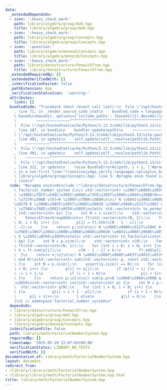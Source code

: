 ```yaml
---
data:
  _extendedDependsOn:
  - icon: ':heavy_check_mark:'
    path: library/algebra/group/Add.hpp
    title: library/algebra/group/Add.hpp
  - icon: ':heavy_check_mark:'
    path: library/algebra/group/Concepts.hpp
    title: library/algebra/group/Concepts.hpp
  - icon: ':question:'
    path: library/algebra/monoid/Concepts.hpp
    title: library/algebra/monoid/Concepts.hpp
  - icon: ':heavy_check_mark:'
    path: library/datastructure/FenwickTree.hpp
    title: library/datastructure/FenwickTree.hpp
  _extendedRequiredBy: []
  _extendedVerifiedWith: []
  _isVerificationFailed: false
  _pathExtension: hpp
  _verificationStatusIcon: ':warning:'
  attributes:
    links: []
  bundledCode: "Traceback (most recent call last):\n  File \"/opt/hostedtoolcache/Python/3.13.3/x64/lib/python3.13/site-packages/onlinejudge_verify/documentation/build.py\"\
    , line 71, in _render_source_code_stat\n    bundled_code = language.bundle(stat.path,\
    \ basedir=basedir, options={'include_paths': [basedir]}).decode()\n          \
    \         ~~~~~~~~~~~~~~~^^^^^^^^^^^^^^^^^^^^^^^^^^^^^^^^^^^^^^^^^^^^^^^^^^^^^^^^^^^^^^^^^^\n\
    \  File \"/opt/hostedtoolcache/Python/3.13.3/x64/lib/python3.13/site-packages/onlinejudge_verify/languages/cplusplus.py\"\
    , line 187, in bundle\n    bundler.update(path)\n    ~~~~~~~~~~~~~~^^^^^^\n  File\
    \ \"/opt/hostedtoolcache/Python/3.13.3/x64/lib/python3.13/site-packages/onlinejudge_verify/languages/cplusplus_bundle.py\"\
    , line 401, in update\n    self.update(self._resolve(pathlib.Path(included), included_from=path))\n\
    \    ~~~~~~~~~~~^^^^^^^^^^^^^^^^^^^^^^^^^^^^^^^^^^^^^^^^^^^^^^^^^^^^^^^^^^^\n\
    \  File \"/opt/hostedtoolcache/Python/3.13.3/x64/lib/python3.13/site-packages/onlinejudge_verify/languages/cplusplus_bundle.py\"\
    , line 401, in update\n    self.update(self._resolve(pathlib.Path(included), included_from=path))\n\
    \    ~~~~~~~~~~~^^^^^^^^^^^^^^^^^^^^^^^^^^^^^^^^^^^^^^^^^^^^^^^^^^^^^^^^^^^\n\
    \  File \"/opt/hostedtoolcache/Python/3.13.3/x64/lib/python3.13/site-packages/onlinejudge_verify/languages/cplusplus_bundle.py\"\
    , line 312, in update\n    raise BundleErrorAt(path, i + 1, \"#pragma once found\
    \ in a non-first line\")\nonlinejudge_verify.languages.cplusplus_bundle.BundleErrorAt:\
    \ library/algebra/group/Concepts.hpp: line 3: #pragma once found in a non-first\
    \ line\n"
  code: "#pragma once\n#include \"library/datastructure/FenwickTree.hpp\"\nnamespace\
    \ factorial_number_system {\n// std::vector<int> \u3067\u8868\u3059\n// v[i]*i!\
    \ \u306E\u7DCF\u548C\u3092\u8868\u73FE\u3057\u3066\u3044\u308B(0<=v[i]<=i)\n//\
    \ \u7279\u306B v[0]=0 \u306F\u78BA\u5B9A\n\n// N \u6841\u306E\u968E\u4E57\u9032\
    \u6570 K \u306B\u5BFE\u3057\u3066\u3001N \u306E\u9806\u5217\u3067 0-indexed K\
    \ \u756A\u76EE\u3092\u8FD4\u3059\nstatic std::vector<int> to_permutation(const\
    \ std::vector<int> &v) {\n    int N = v.size();\n    std::vector<int> p(N);\n\
    \    FenwickTree<GroupAdd<int>> ft(std::vector<int>(N, 1));\n    for (int i =\
    \ 0; i < N; i++) {\n        p[i] = ft.kth(v[N - 1 - i]);\n        ft.add(p[i],\
    \ -1);\n    }\n    return p;\n}\n\n// N \u306E\u9806\u5217\u304C 0-indexed K \u756A\
    \u76EE\u3067\u3042\u308B\u3068\u304D\u3001N \u6841\u306E\u968E\u4E57\u9032\u6570\
    \ K \u3092\u8FD4\u3059\nstatic std::vector<int> to_factorial(const std::vector<int>\
    \ &p) {\n    int N = p.size();\n    std::vector<int> v(N);\n    FenwickTree<GroupAdd<int>>\
    \ ft(std::vector<int>(N, 1));\n    for (int i = 0; i < N; i++) {\n        int\
    \ k = ft.sum(p[i]);\n        v[N - 1 - i] = k;\n        ft.add(p[i], -1);\n  \
    \  }\n    return v;\n}\n\n// N \u6841\u306E\u968E\u4E57\u9032\u6570\u306E\u548C\
    \ mod N!\nstd::vector<int> sum(std::vector<int> p, const std::vector<int> &q)\
    \ {\n    int N = p.size();\n    assert(q.size() == N);\n    for (int i = 0; i\
    \ < N; i++) {\n        p[i] += q[i];\n        if (p[i] > i) {\n            p[i]\
    \ -= i + 1;\n            if (i + 1 < N)\n                p[i + 1]++;\n       \
    \ }\n    }\n    return p;\n}\n\n// sum(p,q)=0 \u3068\u306A\u308B q \u3092\u8FD4\
    \u3059\nstd::vector<int> inv(std::vector<int> p) {\n    int N = p.size();\n  \
    \  std::vector<int> q(N);\n    for (int i = 0; i < N; i++) {\n        if (p[i])\
    \ {\n            q[i] = i + 1 - p[i];\n            if (i + 1 < N)\n          \
    \      p[i + 1]++;\n        } else\n            q[i] = 0;\n    }\n    return q;\n\
    }\n} // namespace factorial_number_system\n"
  dependsOn:
  - library/datastructure/FenwickTree.hpp
  - library/algebra/group/Add.hpp
  - library/algebra/group/Concepts.hpp
  - library/algebra/monoid/Concepts.hpp
  isVerificationFile: false
  path: library/math/FactorialNumberSystem.hpp
  requiredBy: []
  timestamp: '2025-05-29 22:07:03+09:00'
  verificationStatus: LIBRARY_NO_TESTS
  verifiedWith: []
documentation_of: library/math/FactorialNumberSystem.hpp
layout: document
redirect_from:
- /library/library/math/FactorialNumberSystem.hpp
- /library/library/math/FactorialNumberSystem.hpp.html
title: library/math/FactorialNumberSystem.hpp
---
```

